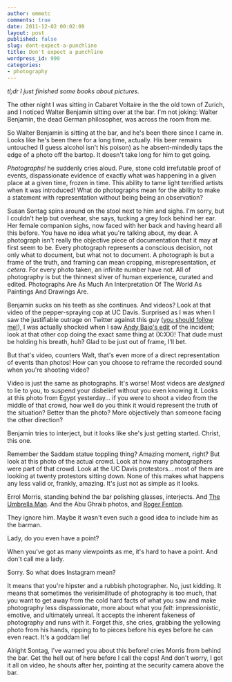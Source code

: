 ```yaml
---
author: emmetc
comments: true
date: 2011-12-02 00:02:09
layout: post
published: false
slug: dont-expect-a-punchline
title: Don't expect a punchline
wordpress_id: 999
categories:
- photography
---
```


_tl;dr I just finished some books about pictures._

The other night I was sitting in Cabaret Voltaire in the the old town of Zurich, and I noticed Walter Benjamin sitting over at the bar. I'm not joking: Walter Benjamin, the dead German philosopher, was across the room from me.

So Walter Benjamin is sitting at the bar, and he's been there since I came in. Looks like he's been there for a long time, actually. His beer remains untouched (I guess alcohol isn't his poison) as he absent-mindedly taps the edge of a photo off the bartop. It doesn't take long for him to get going.

_Photographs!_ he suddenly cries aloud. Pure, stone cold irrefutable proof of events, dispassionate evidence of exactly what was happening in a given place at a given time, frozen in time. This ability to tame light terrified artists when it was introduced! What do photographs mean for the ability to make a statement with representation without being being an observation?

Susan Sontag spins around on the stool next to him and sighs. I'm sorry, but I couldn't help but overhear, she says, tucking a grey lock behind her ear. Her female companion sighs, now faced with her back and having heard all this before. You have no idea what you're talking about, my dear. A photograph isn't really the objective piece of documentation that it may at first seem to be. Every photograph represents a conscious decision, not only what to document, but what not to document. A photograph is but a frame of the truth, and framing can mean cropping, misrepresentation, _et cetera_. For every photo taken, an infinite number have not. All of photography is but the thinnest sliver of human experience, curated and edited. Photographs Are As Much An Interpretation Of The World As Paintings And Drawings Are.

Benjamin sucks on his teeth as she continues. And videos? Look at that video of the pepper-spraying cop at UC Davis. Surprised as I was when I saw the justifiable outrage on Twitter against this guy ([you should follow me!](http://twitter.com/fakesontag)), I was actually shocked when I saw [Andy Baio's edit](http://waxy.org/2011/11/viewing_the_uc_davis_pepper_spraying_from_multiple_angles/) of the incident; look at that other cop doing the exact same thing at (X:XX)! That dude must be holding his breath, huh? Glad to be just out of frame, I'll bet.

But that's video, counters Walt, that's even more of a direct representation of events than photos! How can you choose to reframe the recorded sound when you're shooting video?

Video is just the same as photographs. It's worse! Most videos are _designed_ to lie to you, to suspend your disbelief without you even knowing it. Looks at this photo from Egypt yesterday... if you were to shoot a video from the middle of that crowd, how well do you think it would represent the truth of the situation? Better than the photo? More objectively than someone facing the other direction?

Benjamin tries to interject, but it looks like she's just getting started. Christ, this one.

Remember the Saddam statue toppling thing? Amazing moment, right? But look at this photo of the actual crowd. Look at how many photographers were part of that crowd. Look at the UC Davis protestors... most of them are looking at twenty protestors sitting down. None of this makes what happens any less valid or, frankly, amazing. It's just not as simple as it looks.

Errol Morris, standing behind the bar polishing glasses, interjects. And [The Umbrella Man](http://www.nytimes.com/2011/11/22/opinion/the-umbrella-man.html). And the Abu Ghraib photos, and [Roger Fenton](http://thoughtwax.com/sandbox/errolmorris-photo/).

They ignore him. Maybe it wasn't even such a good idea to include him as the barman.

Lady, do you even have a point?

When you've got as many viewpoints as me, it's hard to have a point. And don't call me a lady.

Sorry. So what does Instagram mean?

It means that you're hipster and a rubbish photographer. No, just kidding. It means that sometimes the verisimilitude of photography is too much, that you want to get away from the cold hard facts of what you saw and make photography less dispassionate, more about what you _felt_: impressionistic, emotive, and ultimately unreal. It accepts the inherent fakeness of photography and runs with it. Forget _this_, she cries, grabbing the yellowing photo from his hands, ripping to to pieces before his eyes before he can even react. It's a goddam lie!

Alright Sontag, I've warned you about this before! cries Morris from behind the bar. Get the hell out of here before I call the cops! And don't worry, I got it all on video, he shouts after her, pointing at the security camera above the bar.
